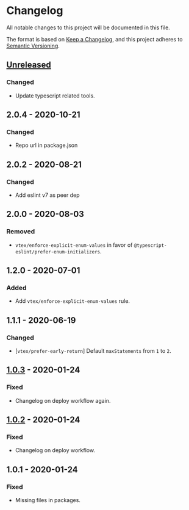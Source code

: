 # Changelog
All notable changes to this project will be documented in this file.

The format is based on [Keep a Changelog](https://keepachangelog.com/en/1.0.0/),
and this project adheres to [Semantic Versioning](https://semver.org/spec/v2.0.0.html).

## [Unreleased]
### Changed
- Update typescript related tools.

## 2.0.4 - 2020-10-21
### Changed
- Repo url in package.json

## 2.0.2 - 2020-08-21
### Changed
- Add eslint v7 as peer dep

## 2.0.0 - 2020-08-03
### Removed
- `vtex/enforce-explicit-enum-values` in favor of `@typescript-eslint/prefer-enum-initializers`.

## 1.2.0 - 2020-07-01
### Added
- Add `vtex/enforce-explicit-enum-values` rule.

## 1.1.1 - 2020-06-19
### Changed
- [`vtex/prefer-early-return`] Default `maxStatements` from `1` to `2`.

## [1.0.3] - 2020-01-24
### Fixed
- Changelog on deploy workflow again.

## [1.0.2] - 2020-01-24
### Fixed
- Changelog on deploy workflow.

## 1.0.1 - 2020-01-24
### Fixed
- Missing files in packages.

[Unreleased]: https://github.com/vtex/js-standards/compare/v1.0.3...HEAD
[1.0.3]: https://github.com/vtex/js-standards/compare/v1.0.2...v1.0.3
[1.0.2]: https://github.com/vtex/js-standards/compare/v1.0.1...v1.0.2
